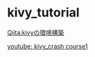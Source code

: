 # kivy_tutorial
[Qiita:kivyの環境構築](https://qiita.com/APTX4869_0121/items/d595d0a7bed91123e01d)

[youtube: kivy_crash course1](https://www.youtube.com/watch?v=F7UKmK9eQLY&list=PLdNh1e1kmiPP4YApJm8ENK2yMlwF1_edq)